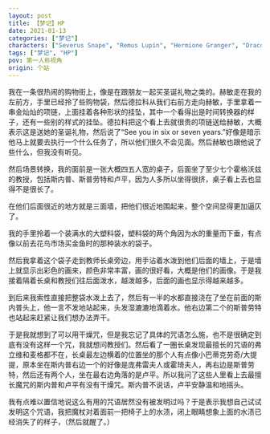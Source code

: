 ```yaml
---
layout: post
title: 【梦记】HP
date: 2021-01-13
categories: ["梦记"]
characters: ["Severus Snape", "Remus Lupin", "Hermione Granger", "Draco Malfoy"]
tags: ["梦记", "HP"]
pov: 第一人称视角
origin: 个站
---
```


我在一条很热闹的购物街上，像是在跟朋友一起买圣诞礼物之类的。赫敏走在我的左前方，手里已经拎了些购物袋，然后德拉科从我们右前方走向赫敏，手里拿着一串金灿灿的项链，上面挂着各种形状的挂坠，其中一个看得出是时间转换器的样子，还有一些别的样式的挂坠。德拉科把这个看上去就很贵的项链送给赫敏，大概表示这是送她的圣诞礼物，然后说了“See you in six or seven years.”好像是暗示他马上就要去执行一个什么任务了，所以他们很久不会见面。然后赫敏也跟他说了些什么，但我没有听见。

然后场景转换，我的面前是一张大概四五人宽的桌子，后面坐了至少七个霍格沃兹的教授，包括斯内普、斯普劳特和卢平，因为人多所以坐得很挤，桌子看上去也显得不是很长了。

在他们后面很近的地方就是三面墙，把他们很近地围起来，整个空间显得更加逼仄了。

我的手里拎着一个装满水的大塑料袋，塑料袋的两个角因为水的重量而下垂，有点像以前去花鸟市场买金鱼时的那种装水的袋子。

然后我拿着这个袋子走到教师长桌旁边，用手沾着水泼到他们后面的墙上，于是墙上就显示出彩色的画来，颜色非常丰富，画的很好看，大概是他们的画像。于是我接着隔着长桌和教授们往后面泼水，越泼越多，后面的画也显示得越来越多。

到后来我索性直接把整袋水泼上去了，然后有一半的水都直接浇在了坐在前面的斯内普头上，他一言不发地站起来，头发湿漉漉地滴着水。他右边第二个的斯普劳特也站起来赶紧让我们想办法弄干。

于是我就想到了可以用干燥咒，但是我忘记了具体的咒语怎么施，也不是很确定到底有没有这样一个咒，我就想问教授们。然后看了一圈长桌发现最擅长的咒语的弗立维和麦格都不在，长桌最左边横着的位置坐的那个人有点像小巴蒂克劳奇/大提提，原本坐在斯内普右边一个的好像是庞弗雷夫人或霍琦夫人，再右边是斯普劳特，然后还有两个人，坐在最右边角落的是卢平。所以我问了这些人里看上去最擅长魔咒的斯内普和卢平有没有干燥咒。斯内普不说话，卢平安静温和地摇头。

我有点难以置信地说这么有用的咒语居然没有被发明过吗？于是表示我想自己试试发明这个咒语，我把魔杖对着面前一把椅子上的水渍，闭上眼睛想象上面的水渍已经消失了的样子，（然后就醒了。）
